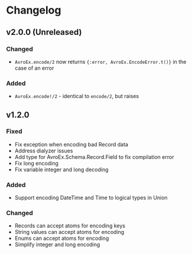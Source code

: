 # Changelog

## v2.0.0 (Unreleased)

### Changed
* `AvroEx.encode/2` now returns `{:error, AvroEx.EncodeError.t()}` in the case of an error

### Added
* `AvroEx.encode!/2` - identical to `encode/2`, but raises

## v1.2.0

### Fixed
* Fix exception when encoding bad Record data
* Address dialyzer issues
* Add type for AvroEx.Schema.Record.Field to fix compilation error
* Fix long encoding
* Fix variable integer and long decoding

### Added
* Support encoding DateTime and Time to logical types in Union

### Changed
* Records can accept atoms for encoding keys
* String values can accept atoms for encoding
* Enums can accept atoms for encoding
* Simplify integer and long encoding


